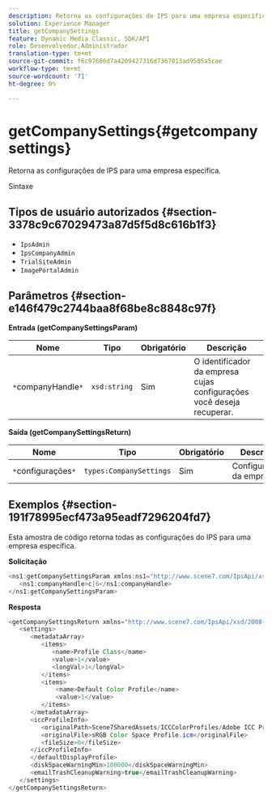```yaml
---
description: Retorna as configurações de IPS para uma empresa específica.
solution: Experience Manager
title: getCompanySettings
feature: Dynamic Media Classic, SDK/API
role: Desenvolvedor,Administrador
translation-type: tm+mt
source-git-commit: f6c97606d7a4209427316d7367013ad9585a5cae
workflow-type: tm+mt
source-wordcount: '71'
ht-degree: 0%

---
```



# getCompanySettings{#getcompanysettings}

Retorna as configurações de IPS para uma empresa específica.

Sintaxe

## Tipos de usuário autorizados {#section-3378c9c67029473a87d5f5d8c616b1f3}

* `IpsAdmin`
* `IpsCompanyAdmin`
* `TrialSiteAdmin`
* `ImagePortalAdmin`

## Parâmetros {#section-e146f479c2744baa8f68be8c8848c97f}

**Entrada (getCompanySettingsParam)**

| Nome | Tipo | Obrigatório | Descrição |
|---|---|---|---|
| `*`companyHandle`*` | `xsd:string` | Sim | O identificador da empresa cujas configurações você deseja recuperar. |

**Saída (getCompanySettingsReturn)**

| Nome | Tipo | Obrigatório | Descrição |
|---|---|---|---|
| `*`configurações`*` | `types:CompanySettings` | Sim | Configurações da empresa. |

## Exemplos {#section-191f78995ecf473a95eadf7296204fd7}

Esta amostra de código retorna todas as configurações do IPS para uma empresa específica.

**Solicitação**

```java
<ns1:getCompanySettingsParam xmlns:ns1="http://www.scene7.com/IpsApi/xsd/2008-01-15">
   <ns1:companyHandle>c|6</ns1:companyHandle>
</ns1:getCompanySettingsParam>
```

**Resposta**

```java
<getCompanySettingsReturn xmlns="http://www.scene7.com/IpsApi/xsd/2008-01-15">
   <settings>
      <metadataArray>
         <items>
            <name>Profile Class</name>
            <value>1</value>
            <longVal>1</longVal>
         </items>
         <items>
             <name>Default Color Profile</name>
             <value>1</value>
         </items>
      </metadataArray>
      <iccProfileInfo>
         <originalPath>Scene7SharedAssets/ICCColorProfiles/Adobe ICC Profiles/RGB Profiles/</originalPath>
         <originalFile>sRGB Color Space Profile.icm</originalFile>
         <fileSize>0</fileSize>
      </iccProfileInfo>
      </defaultDisplayProfile>
      <diskSpaceWarningMin>100000</diskSpaceWarningMin>
      <emailTrashCleanupWarning>true</emailTrashCleanupWarning>
   </settings>
</getCompanySettingsReturn>
```

